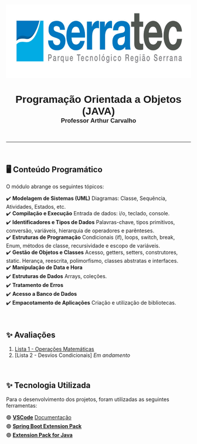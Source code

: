 <p align="center">
   <img height="200px" src="../assets/logoSerratec.jpg" alt="logo serratec"/>
</p>

<div align="center">
  <h1 style="font-family: 'Nunito', sans-serif; margin-bottom: 0;border-bottom: 0; padding-bottom: 0;">Programação Orientada a Objetos (JAVA)</h1>
  <h3 style="font-family: 'Nunito', sans-serif; margin-top: 0;">Professor Arthur Carvalho</h3>
</div>

</br>

---

</br>

## 🖥️ Conteúdo Programático

O módulo abrange os seguintes tópicos:

✔️ **Modelagem de Sistemas (UML)** Diagramas: Classe, Sequência, Atividades, Estados, etc.</br>
✔️ **Compilação e Execução** Entrada de dados: i/o, teclado, console.</br>
✔️ **Identificadores e Tipos de Dados** Palavras-chave, tipos primitivos, conversão, variáveis, hierarquia de operadores e parênteses.</br>
✔️ **Estruturas de Programação** Condicionais (if), loops, switch, break, Enum, métodos de classe, recursividade e escopo de variáveis.</br>
✔️ **Gestão de Objetos e Classes** Acesso, getters, setters, construtores, static. Herança, reescrita, polimorfismo, classes abstratas e interfaces.</br>
✔️ **Manipulação de Data e Hora**</br>
✔️ **Estruturas de Dados** Arrays, coleções.</br>
✔️ **Tratamento de Erros**</br>
✔️ **Acesso a Banco de Dados**</br>
✔️ **Empacotamento de Aplicações** Criação e utilização de bibliotecas.</br>

</br>

## ✨ Avaliações

1. [Lista 1 - Operações Matemáticas](https://github.com/thaiscardosodemello/poo.exercicios/tree/master/src/main/java/com/poolista/poolista)
2. [Lista 2 - Desvios Condicionais] _Em andamento_


</br>

## ✨ Tecnologia Utilizada

Para o desenvolvimento dos projetos, foram utilizadas as seguintes ferramentas:

🟣 **[VSCode](https://code.visualstudio.com)** [Documentação](https://code.visualstudio.com/docs)</br>
🟣 **[Spring Boot Extension Pack](https://marketplace.visualstudio.com/items?itemName=vmware.vscode-boot-dev-pack)**</br>
🟣 **[Extension Pack for Java](https://marketplace.visualstudio.com/items?itemName=vscjava.vscode-java-pack)**</br>

<!--
## 🤓 Trabalho Final 


<br/>
<table align="center">
    <tr>
    <td align="center">
      <a href="https://github.com/isabe1l4">
        <img src="https://avatars.githubusercontent.com/u/166730062?v=4" width="100px;" alt="Avatar Isabela Assumpção"/><br>
        <sub>
          <b>Isabela Assumpção</b>
        </sub>
      </a>
    </td>
    <td align="center">
      <a href="https://github.com/JoaoGLinhares">
        <img src="https://avatars.githubusercontent.com/u/177574425?v=4" width="100px;" alt="Avatar João Linhares"/><br>
        <sub>
          <b>João Linhares</b>
        </sub>
      </a>
    </td>
   <td align="center">
      <a href="https://github.com/rafaelfreire3107">
        <img src="https://avatars.githubusercontent.com/u/177573677?v=4" width="100px;" alt="Avatar Rafael Freire"/><br>
        <sub>
          <b>Rafael Freire</b>
        </sub>
      </a>
    </td>
    <td align="center">
      <a href="https://github.com/ryansouza9">
        <img src="https://avatars.githubusercontent.com/u/178517635?v=4" width="100px;" alt="Avatar Ryan Souza"/><br>
        <sub>
          <b>Ryan Souza</b>
        </sub>
      </a>
    </td>
    <td align="center">
      <a href="https://github.com/thaiscardosodemello">
        <img src="https://avatars.githubusercontent.com/u/14929797?v=4" width="100px;" alt="Avatar Thais Cardoso"/><br>
        <sub>
          <b>Thais Cardoso</b>
        </sub>
      </a>
    </td>
</table>
-->
